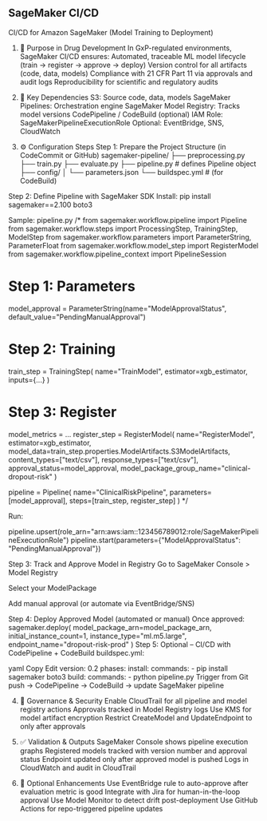 ## SageMaker CI/CD
CI/CD for Amazon SageMaker (Model Training to Deployment)

1. 🎯 Purpose in Drug Development
In GxP-regulated environments, SageMaker CI/CD ensures:
  Automated, traceable ML model lifecycle (train → register → approve → deploy)
  Version control for all artifacts (code, data, models)
  Compliance with 21 CFR Part 11 via approvals and audit logs
  Reproducibility for scientific and regulatory audits

2. 🔗 Key Dependencies
S3: Source code, data, models
SageMaker Pipelines: Orchestration engine
SageMaker Model Registry: Tracks model versions
CodePipeline / CodeBuild (optional)
IAM Role: SageMakerPipelineExecutionRole
Optional: EventBridge, SNS, CloudWatch

3. ⚙️ Configuration Steps
Step 1: Prepare the Project Structure (in CodeCommit or GitHub)
sagemaker-pipeline/
├── preprocessing.py
├── train.py
├── evaluate.py
├── pipeline.py       # defines Pipeline object
├── config/
│   └── parameters.json
└── buildspec.yml     # (for CodeBuild)

Step 2: Define Pipeline with SageMaker SDK
Install:
pip install sagemaker==2.100 boto3

Sample: pipeline.py
/*
from sagemaker.workflow.pipeline import Pipeline
from sagemaker.workflow.steps import ProcessingStep, TrainingStep, ModelStep
from sagemaker.workflow.parameters import ParameterString, ParameterFloat
from sagemaker.workflow.model_step import RegisterModel
from sagemaker.workflow.pipeline_context import PipelineSession

# Step 1: Parameters
model_approval = ParameterString(name="ModelApprovalStatus", default_value="PendingManualApproval")

# Step 2: Training
train_step = TrainingStep(
    name="TrainModel",
    estimator=xgb_estimator,
    inputs={...}
)

# Step 3: Register
model_metrics = ...
register_step = RegisterModel(
    name="RegisterModel",
    estimator=xgb_estimator,
    model_data=train_step.properties.ModelArtifacts.S3ModelArtifacts,
    content_types=["text/csv"],
    response_types=["text/csv"],
    approval_status=model_approval,
    model_package_group_name="clinical-dropout-risk"
)

pipeline = Pipeline(
    name="ClinicalRiskPipeline",
    parameters=[model_approval],
    steps=[train_step, register_step]
)
*/

Run:

pipeline.upsert(role_arn="arn:aws:iam::123456789012:role/SageMakerPipelineExecutionRole")
pipeline.start(parameters={"ModelApprovalStatus": "PendingManualApproval"})

Step 3: Track and Approve Model in Registry
Go to SageMaker Console > Model Registry

Select your ModelPackage

Add manual approval (or automate via EventBridge/SNS)

Step 4: Deploy Approved Model (automated or manual)
Once approved:
sagemaker.deploy(
  model_package_arn=model_package_arn,
  initial_instance_count=1,
  instance_type="ml.m5.large",
  endpoint_name="dropout-risk-prod"
)
Step 5: Optional – CI/CD with CodePipeline + CodeBuild
buildspec.yml:

yaml
Copy
Edit
version: 0.2
phases:
  install:
    commands:
      - pip install sagemaker boto3
  build:
    commands:
      - python pipeline.py
Trigger from Git push → CodePipeline → CodeBuild → update SageMaker pipeline

4. 🔐 Governance & Security
Enable CloudTrail for all pipeline and model registry actions
Approvals tracked in Model Registry logs
Use KMS for model artifact encryption
Restrict CreateModel and UpdateEndpoint to only after approvals

5. ✅ Validation & Outputs
SageMaker Console shows pipeline execution graphs
Registered models tracked with version number and approval status
Endpoint updated only after approved model is pushed
Logs in CloudWatch and audit in CloudTrail

6. 🌱 Optional Enhancements
Use EventBridge rule to auto-approve after evaluation metric is good
Integrate with Jira for human-in-the-loop approval
Use Model Monitor to detect drift post-deployment
Use GitHub Actions for repo-triggered pipeline updates

